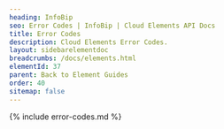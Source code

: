 ```yaml
---
heading: InfoBip
seo: Error Codes | InfoBip | Cloud Elements API Docs
title: Error Codes
description: Cloud Elements Error Codes.
layout: sidebarelementdoc
breadcrumbs: /docs/elements.html
elementId: 37
parent: Back to Element Guides
order: 40
sitemap: false
---
```


{% include error-codes.md %}
